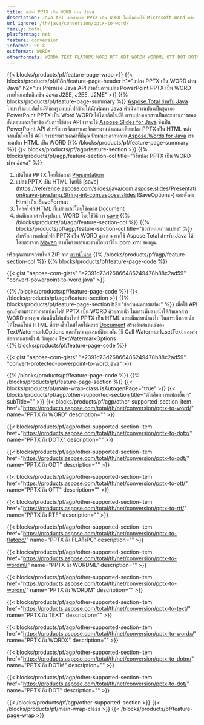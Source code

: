 ```yaml
---
title: แปลง PPTX เป็น WORD ผ่าน Java
description: Java API เพื่อส่งออก PPTX เป็น WORD โดยไม่ต้องใช้ Microsoft Word หรือ PowerPoint
url_ignore: /th/java/conversion/pptx-to-word/
family: total
platformtag: net
feature: conversion
informat: PPTX
outformat: WORDX
otherformats: WORDX TEXT FLATOPC WORD RTF ODT WORDM WORDML OTT DOT DOTX DOTM
---
```

{{< blocks/products/pf/feature-page-wrap >}}
{{< blocks/products/pf/i18n/feature-page-header h1="แปลง PPTX เป็น WORD ผ่าน Java" h2="บน Premise Java API สำหรับการแปลง PowerPoint PPTX เป็น WORD ภายในแอปพลิเคชัน Java J2SE, J2EE, J2ME" >}}
{{% blocks/products/pf/feature-page-summary %}}
[Aspose.Total สำหรับ Java](https://products.aspose.com/total/java/) ไลบรารีระบบอัตโนมัติของรูปแบบไฟล์ช่วยให้นักพัฒนา Java ดำเนินการแปลงเป็นชุดของ PowerPoint PPTX เป็น Word WORD ได้โดยอัตโนมัติ การแปลงเอกสารเป็นกระบวนการสองขั้นตอนและเกี่ยวข้องกับการใช้สอง API เราจะใช้ [Aspose.Slides for Java](https://products.aspose.com/slides/java/) ซึ่งเป็น PowerPoint API สำหรับการจัดการและจัดการงานนำเสนอเพื่อแปลง PPTX เป็น HTML หลังจากนั้นโดยใช้ API การประมวลผลคำที่มีคุณลักษณะหลากหลาย [Aspose.Words for Java](https://products.aspose.com/words/java/) เราจะแปลง HTML เป็น WORD
{{% /blocks/products/pf/feature-page-summary  %}}
{{< blocks/products/pf/agp/feature-section >}}
{{% blocks/products/pf/agp/feature-section-col title="วิธีแปลง PPTX เป็น WORD ผ่าน Java" %}}
1. เปิดไฟล์ PPTX โดยใช้คลาส [Presentation](https://reference.aspose.com/slides/java/com.aspose.slides/Presentation)
2. แปลง PPTX เป็น HTML โดยใช้ [save](https://reference.aspose.com/slides/java/com.aspose.slides/Presentation#save-java.lang.String-int-com.aspose.slides ISaveOptions-) และตั้งค่า Html เป็น SaveFormat
3. โหลดไฟล์ HTML ที่แปลงแล้วโดยใช้คลาส [Document](https://reference.aspose.com/words/java/com.aspose.words/Document)
4. บันทึกเอกสารในรูปแบบ WORD โดยใช้วิธีการ [save](https://reference.aspose.com/words/java/com.aspose.words/Document#save(java.lang.String,int))
{{% /blocks/products/pf/agp/feature-section-col %}}
{{% blocks/products/pf/agp/feature-section-col title="ข้อกำหนดการแปลง" %}}
สำหรับการแปลงไฟล์ PPTX เป็น WORD คุณสามารถใช้ Aspose.Total สำหรับ Java ได้โดยตรงจาก [Maven](https://repository.aspose.com/webapp/#/artifacts/browse/tree/General/repo/com/aspose/aspose-total) ตามโครงการและรวมไลบรารีใน pom.xml ของคุณ

หรือคุณสามารถรับไฟล์ ZIP จาก [ดาวน์โหลด](https://releases.aspose.comtotal/java)
{{% /blocks/products/pf/agp/feature-section-col %}}
{{% blocks/products/pf/feature-page-code %}}

{{< gist "aspose-com-gists" "e2391d73d26866486249478b88c2ad59" "convert-powerpoint-to-word.java" >}}


{{% /blocks/products/pf/feature-page-code %}}
{{< /blocks/products/pf/agp/feature-section >}}
{{% blocks/products/pf/feature-page-section  h2="ข้อกำหนดการแปลง" %}}
เมื่อใช้ API คุณยังสามารถทำการแปลงไฟล์ PPTX เป็น WORD ด้วยลายน้ำ ในการเพิ่มลายน้ำให้กับเอกสาร WORD ของคุณ ก่อนอื่นให้แปลงไฟล์ PPTX เป็น HTML และเพิ่มลายน้ำลงไป ในการเพิ่มลายน้ำ ให้โหลดไฟล์ HTML ที่สร้างขึ้นใหม่โดยใช้คลาส [Document](https://reference.aspose.com/words/java/com.aspose.words/Document) สร้างอินสแตนซ์ของ TextWatermarkOptions และตั้งค่า คุณสมบัติของมัน วิธี Call Watermark.setText และส่งข้อความลายน้ำ & วัตถุของ TextWatermarkOptions  
{{% blocks/products/pf/feature-page-code %}}

{{< gist "aspose-com-gists" "e2391d73d26866486249478b88c2ad59" "convert-protected-powerpoint-to-word.java" >}}

{{% /blocks/products/pf/feature-page-code  %}}
{{% /blocks/products/pf/feature-page-section %}}
{{< blocks/products/pf/main-wrap-class isAutogenPage="true" >}}
{{< blocks/products/pf/agp/other-supported-section title="ตัวเลือกการแปลงอื่น ๆ" subTitle="" >}}
{{< blocks/products/pf/agp/other-supported-section-item href="https://products.aspose.com/total/th/net/conversion/pptx-to-word/" name="PPTX ถึง WORD" description="" >}}

{{< blocks/products/pf/agp/other-supported-section-item href="https://products.aspose.com/total/th/net/conversion/pptx-to-dotx/" name="PPTX ถึง DOTX" description="" >}}

{{< blocks/products/pf/agp/other-supported-section-item href="https://products.aspose.com/total/th/net/conversion/pptx-to-odt/" name="PPTX ถึง ODT" description="" >}}

{{< blocks/products/pf/agp/other-supported-section-item href="https://products.aspose.com/total/th/net/conversion/pptx-to-ott/" name="PPTX ถึง OTT" description="" >}}

{{< blocks/products/pf/agp/other-supported-section-item href="https://products.aspose.com/total/th/net/conversion/pptx-to-rtf/" name="PPTX ถึง RTF" description="" >}}

{{< blocks/products/pf/agp/other-supported-section-item href="https://products.aspose.com/total/th/net/conversion/pptx-to-flatopc/" name="PPTX ถึง FLAถึงPC" description="" >}}

{{< blocks/products/pf/agp/other-supported-section-item href="https://products.aspose.com/total/th/net/conversion/pptx-to-wordml/" name="PPTX ถึง WORDML" description="" >}}

{{< blocks/products/pf/agp/other-supported-section-item href="https://products.aspose.com/total/th/net/conversion/pptx-to-wordm/" name="PPTX ถึง WORDM" description="" >}}

{{< blocks/products/pf/agp/other-supported-section-item href="https://products.aspose.com/total/th/net/conversion/pptx-to-text/" name="PPTX ถึง TEXT" description="" >}}

{{< blocks/products/pf/agp/other-supported-section-item href="https://products.aspose.com/total/th/net/conversion/pptx-to-wordx/" name="PPTX ถึง WORDX" description="" >}}

{{< blocks/products/pf/agp/other-supported-section-item href="https://products.aspose.com/total/th/net/conversion/pptx-to-dotm/" name="PPTX ถึง DOTM" description="" >}}

{{< blocks/products/pf/agp/other-supported-section-item href="https://products.aspose.com/total/th/net/conversion/pptx-to-dot/" name="PPTX ถึง DOT" description="" >}}


{{< /blocks/products/pf/agp/other-supported-section >}}
{{< /blocks/products/pf/main-wrap-class >}}
{{< /blocks/products/pf/feature-page-wrap >}}
